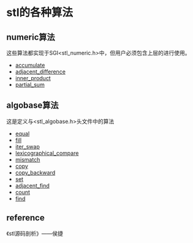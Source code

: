 # stl的各种算法



## numeric算法

这些算法都实现于SGI<stl_numeric.h>中，但用户必须包含上层的<numeric>进行使用。

* [accumulate](https://github.com/LucienXian/stl_algorithms/blob/master/numeric/myaccumulate.cpp)
* [adjacent_difference](https://github.com/LucienXian/stl_algorithms/blob/master/numeric/my_adjacent_difference.cpp)
* [inner_product](https://github.com/LucienXian/stl_algorithms/blob/master/numeric/my_inner_product.cpp)
* [partial_sum](https://github.com/LucienXian/stl_algorithms/blob/master/numeric/my_partial_sum.cpp)


## algobase算法

这是定义与<stl_algobase.h>头文件中的算法

* [equal](https://github.com/LucienXian/stl_algorithms/blob/master/algobase/my_equal.cpp)
* [fill](https://github.com/LucienXian/stl_algorithms/blob/master/algobase/my_fill.cpp)
* [iter_swap](https://github.com/LucienXian/stl_algorithms/blob/master/algobase/my_iter_swap.cpp)
* [lexicographical_compare](https://github.com/LucienXian/stl_algorithms/blob/master/algobase/my_lexicographical_compare.cpp)
* [mismatch](https://github.com/LucienXian/stl_algorithms/blob/master/algobase/my_mismatch.cpp)
* [copy](https://github.com/LucienXian/stl_algorithms/blob/master/algobase/copy.md)
* [copy_backward](https://github.com/LucienXian/stl_algorithms/blob/master/algobase/my_copy_backward.cpp)
* [set](https://github.com/LucienXian/stl_algorithms/blob/master/algobase/my_set.cpp)
* [adjacent_find](https://github.com/LucienXian/stl_algorithms/blob/master/algobase/my_adjacent_find.cpp)
* [count](https://github.com/LucienXian/stl_algorithms/blob/master/algobase/my_cound.cpp)
* [find](https://github.com/LucienXian/stl_algorithms/blob/master/algobase/my_find.cpp)

## reference

《stl源码剖析》——侯捷